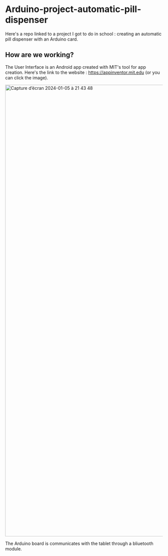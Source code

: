 # Arduino-project-automatic-pill-dispenser
Here's a repo linked to a project I got to do in school : creating an automatic pill dispenser with an Arduino card. 

## How are we working? 

The User Interface is an Android app created with MIT's tool for app creation.
Here's the link to the website : https://appinventor.mit.edu (or you can click the image).

<a href="https://appinventor.mit.edu"><img width="1440" alt="Capture d’écran 2024-01-05 à 21 43 48" src="https://github.com/thatgirlAm/Arduino-project-automatic-pill-dispenser/assets/117035426/944cea22-fe22-448a-bf61-1e4c73783e15" ></a>

The Arduino board is communicates with the tablet through a bliuetooth module.
